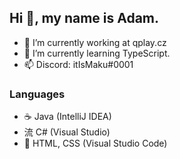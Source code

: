 ## Hi 👋, my name is Adam.

- 🔭 I’m currently working at qplay.cz
- 🌱 I’m currently learning TypeScript.
- 📫 Discord: itIsMaku#0001

### Languages

- ☕ Java (IntelliJ IDEA)
- 流 C# (Visual Studio)
-  HTML, CSS (Visual Studio Code)
